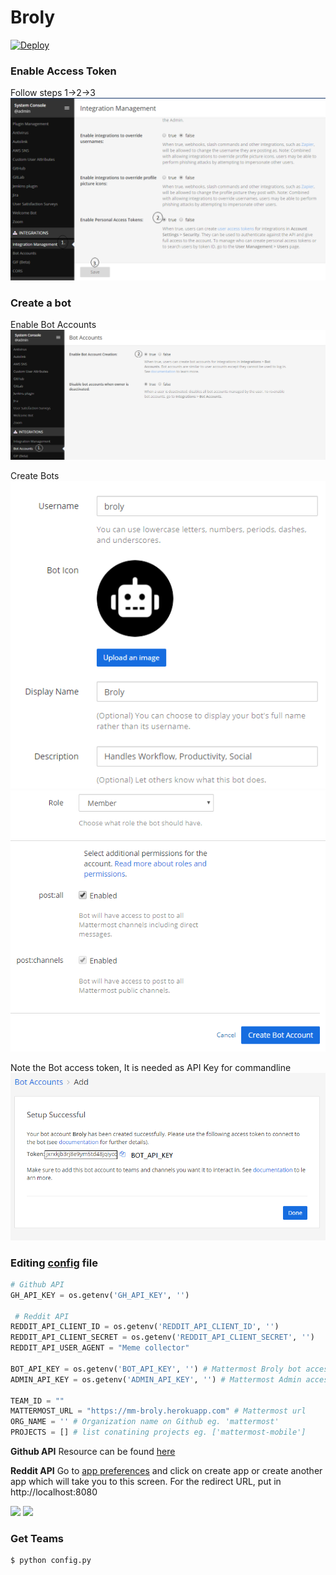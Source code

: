 # Broly

[![Deploy](https://www.herokucdn.com/deploy/button.svg)](https://heroku.com/deploy)


### Enable Access Token

Follow steps 1->2->3
![](https://github.com/MuLx10/Broly/raw/master/images/access_token.png)

### Create a bot

Enable Bot Accounts
![](https://github.com/MuLx10/Broly/raw/master/images/bot_acc.png)

Create Bots
![](https://github.com/MuLx10/Broly/raw/master/images/new_bot1.png)
![](https://github.com/MuLx10/Broly/raw/master/images/new_bot2.png)

Note the Bot access token, It is needed as API Key for commandline
![](https://github.com/MuLx10/Broly/raw/master/images/bot_token.png)

### Editing [config](config.py) file

```python
# Github API
GH_API_KEY = os.getenv('GH_API_KEY', '')

 # Reddit API
REDDIT_API_CLIENT_ID = os.getenv('REDDIT_API_CLIENT_ID', '') 
REDDIT_API_CLIENT_SECRET = os.getenv('REDDIT_API_CLIENT_SECRET', '')
REDDIT_API_USER_AGENT = "Meme collector"

BOT_API_KEY = os.getenv('BOT_API_KEY', '') # Mattermost Broly bot access token
ADMIN_API_KEY = os.getenv('ADMIN_API_KEY', '') # Mattermost Admin access token needed to get team ids (described below)

TEAM_ID = ""
MATTERMOST_URL = "https://mm-broly.herokuapp.com" # Mattermost url
ORG_NAME = '' # Organization name on Github eg. 'mattermost'
PROJECTS = [] # list conatining projects eg. ['mattermost-mobile']
```
**Github API**
Resource can be found [here](https://help.github.com/en/github/authenticating-to-github/creating-a-personal-access-token-for-the-command-line)

**Reddit API**
Go to [app preferences](https://www.reddit.com/prefs/apps) and click on create app or create another app which will take you to this screen. For the redirect URL, put in http://localhost:8080

![](https://miro.medium.com/max/1866/1*3f6GfvGuHJIcqum74k3xBw.png)
![](https://miro.medium.com/max/1884/1*C-xVOOFOqV877jdZeCZ4sw.png)



### Get Teams

```bash
$ python config.py
```
